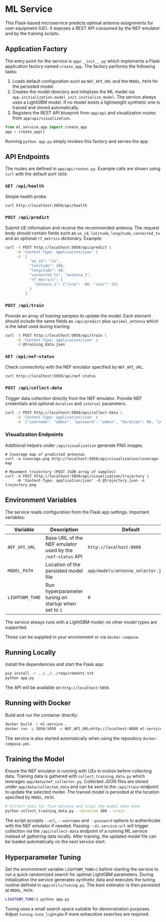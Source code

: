 # ML Service

This Flask-based microservice predicts optimal antenna assignments for user equipment (UE).
It exposes a REST API consumed by the NEF emulator and by the training scripts.

## Application Factory

The entry point for the service is `app/__init__.py` which implements a
Flask application factory named `create_app`. The factory performs the
following tasks:

1. Loads default configuration such as `NEF_API_URL` and the `MODEL_PATH` for
   the persisted model.
2. Creates the model directory and initializes the ML model via
   `app.initialization.model_init.initialize_model`. The service always uses a
   LightGBM model. If no model exists a lightweight synthetic one is trained and
   stored automatically.
3. Registers the REST API blueprint from `app/api` and visualization routes
   from `app/api/visualization`.

```python
from ml_service.app import create_app
app = create_app()
```

Running `python app.py` simply invokes this factory and serves the app.

## API Endpoints

The routes are defined in `app/api/routes.py`. Example calls are shown using
`curl` with the default port `5050`.

### `GET /api/health`
Simple health probe.

```bash
curl http://localhost:5050/api/health
```

### `POST /api/predict`
Submit UE information and receive the recommended antenna.
The request body should contain fields such as `ue_id`, `latitude`, `longitude`,
`connected_to` and an optional `rf_metrics` dictionary. Example:

```bash
curl -X POST http://localhost:5050/api/predict \
     -H 'Content-Type: application/json' \
     -d '{
           "ue_id": "u1",
           "latitude": 100,
           "longitude": 50,
           "connected_to": "antenna_1",
           "rf_metrics": {
             "antenna_1": {"rsrp": -80, "sinr": 15}
           }
         }'
```

### `POST /api/train`
Provide an array of training samples to update the model. Each element should
include the same fields as `/api/predict` plus `optimal_antenna` which is the
label used during training.

```bash
curl -X POST http://localhost:5050/api/train \
     -H 'Content-Type: application/json' \
     -d @training_data.json
```

### `GET /api/nef-status`
Check connectivity with the NEF emulator specified by `NEF_API_URL`.

```bash
curl http://localhost:5050/api/nef-status
```

### `POST /api/collect-data`
Trigger data collection directly from the NEF emulator. Provide NEF credentials
and optional `duration` and `interval` parameters.

```bash
curl -X POST http://localhost:5050/api/collect-data \
     -H 'Content-Type: application/json' \
     -d '{"username": "admin", "password": "admin", "duration": 60, "interval": 1}'
```

### Visualization Endpoints
Additional helpers under `/api/visualization` generate PNG images.

```
# Coverage map of predicted antennas
curl -o coverage.png http://localhost:5050/api/visualization/coverage-map

# Movement trajectory (POST JSON array of samples)
curl -X POST http://localhost:5050/api/visualization/trajectory \
     -H 'Content-Type: application/json' -d @trajectory.json -o trajectory.png
```

## Environment Variables

The service reads configuration from the Flask app settings. Important variables:

| Variable | Description | Default |
|---------------|-----------------------------------------------------------|-------------------------------|
| `NEF_API_URL` | Base URL of the NEF emulator used by the `/nef-status` API | `http://localhost:8080` |
| `MODEL_PATH` | Location of the persisted model file | `app/models/antenna_selector.joblib` |
| `LIGHTGBM_TUNE` | Run hyperparameter tuning on startup when set to `1` | `0` |

The service always runs with a LightGBM model; no other model types are supported.

These can be supplied in your environment or via `docker-compose`.

## Running Locally

Install the dependencies and start the Flask app:

```bash
pip install -r ../../../requirements.txt
python app.py
```

The API will be available on `http://localhost:5050`.

## Running with Docker

Build and run the container directly:

```bash
docker build -t ml-service .
docker run -p 5050:5050 -e NEF_API_URL=http://localhost:8080 ml-service
```

The service is also started automatically when using the repository
`docker-compose.yml`.

## Training the Model

Ensure the NEF emulator is running with UEs in motion
before collecting data.  Training data is gathered with
`collect_training_data.py` which leverages `app/data/nef_collector.py`.
Collected JSON files are stored under `app/data/collected_data` and can be sent
to the `/api/train` endpoint to update the selected model. The trained model is
persisted at the location specified by `MODEL_PATH`.

```bash
# Collect data for five minutes and train the model when done
python collect_training_data.py --duration 300 --train
```

The script accepts `--url`, `--username` and `--password` options to authenticate
with the NEF emulator if needed.  Passing `--ml-service-url` will trigger
collection via the `/api/collect-data` endpoint of a running ML service instead
of gathering data locally. After training, the updated model file can be
loaded automatically on the next service start.

## Hyperparameter Tuning

Set the environment variable `LIGHTGBM_TUNE=1` before starting the service to
run a quick randomized search for optimal LightGBM parameters.  During
initialization the service generates synthetic data and executes the tuning
routine defined in `app/utils/tuning.py`.  The best estimator is then persisted
at `MODEL_PATH`.

```bash
LIGHTGBM_TUNE=1 python app.py
```

Tuning uses a small search space suitable for demonstration purposes. Adjust
`tuning.tune_lightgbm` if more exhaustive searches are required.
